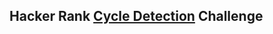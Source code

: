 ## Hacker Rank [Cycle Detection](https://www.hackerrank.com/challenges/detect-whether-a-linked-list-contains-a-cycle) Challenge
